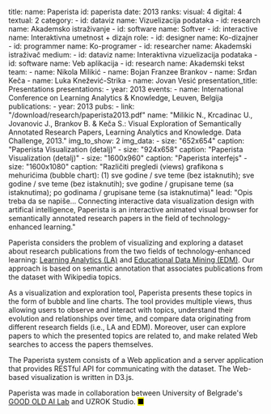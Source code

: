 title: 
    name: Paperista
id: paperista
date: 2013
ranks:
    visual: 4
    digital: 4
    textual: 2
category: 
    - id: dataviz
      name: Vizuelizacija podataka
    - id: research
      name: Akademsko istraživanje
    - id: software
      name: Softver
    - id: interactive
      name: Interaktivna umetnost + dizajn
role:
    - id: designer
      name: Ko-dizajner
    - id: programmer
      name: Ko-programer
    - id: researcher
      name: Akademski istraživač
medium:
    - id: dataviz
      name: Interaktivna vizuelizacija podataka
    - id: software
      name: Veb aplikacija
    - id: research
      name: Akademski tekst
team:
    - name: Nikola Milikić
    - name: Bojan Franzee Brankov
    - name: Srđan Keča
    - name: Luka Knežević-Strika
    - name: Jovan Vesić
presentation_title: Presentations
presentations:
    - year: 2013
      events:
        - name: International Conference on Learning Analytics & Knowledge, Leuven, Belgija
publications:
    - year: 2013
      pubs:
        - link: "/download/research/paperista2013.pdf"
          name: "Milikic N., Krcadinac U., Jovanovic J., Brankov B. & Keča S.: Visual Exploration of Semantically Annotated Research Papers, Learning Analytics and Knowledge. Data Challenge, 2013."
img_to_show: 2
img_data:
    - size: "652x654"
      caption: "Paperista Visualization (detalj)"
    - size: "924x658"
      caption: "Paperista Visualization (detalj)"
    - size: "1600x960"
      caption: "Paperista interfejs"
    - size: "1600x1080"
      caption: "Različiti pregledi (views) grafikona s mehurićima (bubble chart): (1) sve godine / sve teme (bez istaknutih); sve godine / sve teme (bez istaknutih); sve godine / grupisane teme (sa istaknutima); po godinama / grupisane teme (sa istaknutima)" 
lead: "Opis treba da se napiše... Connecting interactive data visualization design with artifical intelligence, Paperista is an interactive animated visual browser for semantically annotated research papers in the field of technology-enhanced learning."

Paperista considers the problem of visualizing and exploring a dataset about research publications from the two fields of technology-enhanced learning: <a href="https://en.wikipedia.org/wiki/Learning_analytics" target="_blank">Learning Analytics (LA)</a> and <a href="https://en.wikipedia.org/wiki/Educational_data_mining" target="_blank">Educational Data Mining (EDM)</a>. Our approach is based on semantic annotation that associates publications from the dataset with Wikipedia topics.

As a visualization and exploration tool, Paperista presents these topics in the form of bubble and line charts. The tool provides multiple views, thus allowing users to observe and interact with topics, understand their evolution and relationships over time, and compare data originating from different research fields (i.e., LA and EDM). Moreover, user can explore papers to which the presented topics are related to, and make related Web searches to access the papers themselves.

The Paperista system consists of a Web application and a server
application that provides RESTful API for communicating with
the dataset. The Web-based visualization is written in D3.js.
 
 Paperista was made in collaboration between University of Belgrade's <a href="https://goodoldai.org/" target="_blank">GOOD OLD AI Lab</a> and UZROK Studio. <mark>&#9632;</mark>